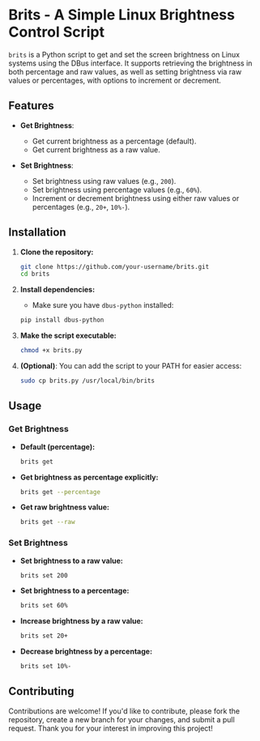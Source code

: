 # Brits - A Simple Linux Brightness Control Script

`brits` is a Python script to get and set the screen brightness on Linux systems using the DBus interface. It supports retrieving the brightness in both percentage and raw values, as well as setting brightness via raw values or percentages, with options to increment or decrement.

## Features

- **Get Brightness**:
  - Get current brightness as a percentage (default).
  - Get current brightness as a raw value.
  
- **Set Brightness**:
  - Set brightness using raw values (e.g., `200`).
  - Set brightness using percentage values (e.g., `60%`).
  - Increment or decrement brightness using either raw values or percentages (e.g., `20+`, `10%-`).

## Installation

1. **Clone the repository:**
    ```bash
    git clone https://github.com/your-username/brits.git
    cd brits
    ```

2. **Install dependencies:**
    - Make sure you have `dbus-python` installed:
    ```bash
    pip install dbus-python
    ```

3. **Make the script executable:**
    ```bash
    chmod +x brits.py
    ```

4. **(Optional)**: You can add the script to your PATH for easier access:
    ```bash
    sudo cp brits.py /usr/local/bin/brits
    ```

## Usage

### Get Brightness

- **Default (percentage):**
    ```bash
    brits get
    ```
  
- **Get brightness as percentage explicitly:**
    ```bash
    brits get --percentage
    ```

- **Get raw brightness value:**
    ```bash
    brits get --raw
    ```

### Set Brightness

- **Set brightness to a raw value:**
    ```bash
    brits set 200
    ```

- **Set brightness to a percentage:**
    ```bash
    brits set 60%
    ```

- **Increase brightness by a raw value:**
    ```bash
    brits set 20+
    ```

- **Decrease brightness by a percentage:**
    ```bash
    brits set 10%-
    ```

## Contributing

Contributions are welcome! If you'd like to contribute, please fork the repository, create a new branch for your changes, and submit a pull request. Thank you for your interest in improving this project!
